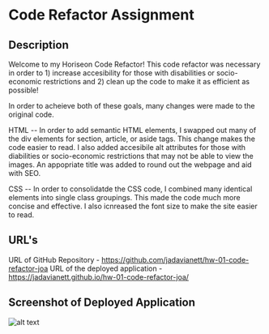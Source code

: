 # Code Refactor Assignment 

## Description
Welcome to my Horiseon Code Refactor! This code refactor was necessary in order to 1) increase accesibility for those with disabilities or socio-economic restrictions and 2) clean up the code to make it as efficient as possible! 

In order to acheieve both of these goals, many changes were made to the original code. 

HTML -- In order to add semantic HTML elements, I swapped out many of the div elements for section, article, or aside tags. This change makes the code easier to read. I also added accesibile alt attributes for those with diabilities or socio-economic restrictions that may not be able to view the images. An appopriate title was added to round out the webpage and aid with SEO. 

CSS -- In order to consolidatde the CSS code, I combined many identical elements into single class groupings. This made the code much more concise and effective. I also icnreased the font size to make the site easier to read. 

## URL's 
URL of GitHub Repository - https://github.com/jadavianett/hw-01-code-refactor-joa
URL of the deployed application - https://jadavianett.github.io/hw-01-code-refactor-joa/ 

## Screenshot of Deployed Application 
![alt text](assets/images/Horiseon-Home-Page.png "Home Page")



